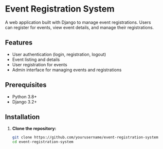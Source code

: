 # Event Registration System

A web application built with Django to manage event registrations. Users can register for events, view event details, and manage their registrations.

## Features

- User authentication (login, registration, logout)
- Event listing and details
- User registration for events
- Admin interface for managing events and registrations

## Prerequisites

- Python 3.8+
- Django 3.2+

## Installation

1. **Clone the repository:**
   ```bash
   git clone https://github.com/yourusername/event-registration-system.git
   cd event-registration-system
